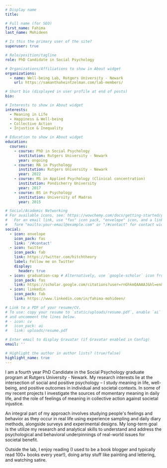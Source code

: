 ```yaml
---
# Display name
title: 

# Full name (for SEO)
first_name: Fahima
last_name: Mohideen

# Is this the primary user of the site?
superuser: true

# Role/position/tagline
role: PhD Candidate in Social Psychology

# Organizations/Affiliations to show in About widget
organizations:
  - name: Well-being Lab, Rutgers University - Newark
    url: https://samanthaheintzelman.com/lab-members/

# Short bio (displayed in user profile at end of posts)
bio: 

# Interests to show in About widget
interests:
  - Meaning in Life
  - Happiness & Well-being
  - Collective Action
  - Injustice & Inequality

# Education to show in About widget
education:
  courses:
    - course: PhD in Social Psychology
      institution: Rutgers University - Newark
      year: ongoing
    - course: MA in Psychology
      institution: Rutgers University - Newark
      year: 2022
    - course: MS in Applied Psychology (Clinical concentration)
      institution: Pondicherry University
      year: 2017
    - course: BS in Psychology
      institution: University of Madras
      year: 2015

# Social/Academic Networking
# For available icons, see: https://wowchemy.com/docs/getting-started/page-builder/#icons
#   For an email link, use "fas" icon pack, "envelope" icon, and a link in the
#   form "mailto:your-email@example.com" or "/#contact" for contact widget.
social:
  - icon: envelope
    icon_pack: fas
    link: '/#contact'
  - icon: twitter
    icon_pack: fab
    link: https://twitter.com/hitchtheory
    label: Follow me on Twitter
    display:
      header: true
  - icon: graduation-cap # Alternatively, use `google-scholar` icon from `ai` icon pack
    icon_pack: fas
    link: https://scholar.google.com/citations?user=rnGhkmQAAAAJ&hl=en&oi=ao
  - icon: linkedin
    icon_pack: fab
    link: https://www.linkedin.com/in/fahima-mohideen/

# Link to a PDF of your resume/CV.
# To use: copy your resume to `static/uploads/resume.pdf`, enable `ai` icons in `params.yaml`,
# and uncomment the lines below.
# - icon: cv
#   icon_pack: ai
#   link: uploads/resume.pdf

# Enter email to display Gravatar (if Gravatar enabled in Config)
email: ''

# Highlight the author in author lists? (true/false)
highlight_name: true
---
```


I am a fourth year PhD Candidate in the Social Psychology graduate program at Rutgers University - Newark. My research interests lie at the intersection of social and positive psychology – I study meaning in life, well-being, and positive outcomes in individual and societal contexts. In some of my recent projects I investigate the sources of momentary meaning in daily life, and the role of feelings of meaning in collective action against societal injustice. 

An integral part of my approach involves studying people's feelings and behavior as they occur in real life using experience sampling and daily diary methods, alongside surveys and experimental designs. My long-term goal is the utilize my research and analytical skills to understand and address the psychological and behavioral underpinnings of real-world issues for societal benefit.

Outside the lab, I enjoy reading (I used to be a book blogger and typically read 100+ books every year!), doing artsy stuff like painting and lettering, and watching satire.

